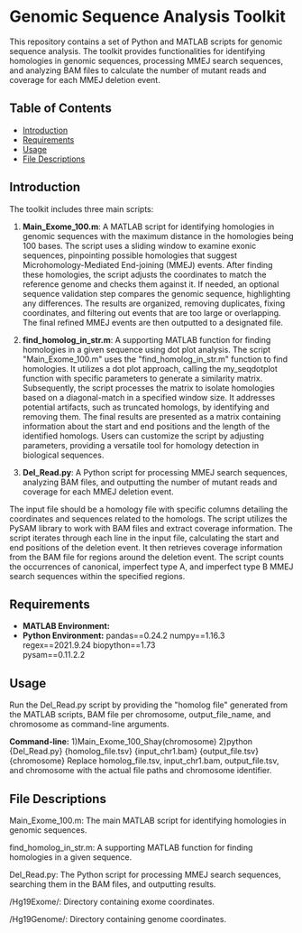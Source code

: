 # Genomic Sequence Analysis Toolkit

This repository contains a set of Python and MATLAB scripts for genomic sequence analysis. The toolkit provides functionalities for identifying homologies in genomic sequences, processing MMEJ search sequences, and analyzing BAM files to calculate the number of mutant reads and coverage for each MMEJ deletion event.

## Table of Contents

- [Introduction](#introduction)
- [Requirements](#requirements)
- [Usage](#usage)
- [File Descriptions](#file-descriptions)


## Introduction

The toolkit includes three main scripts:

1. **Main_Exome_100.m**: A MATLAB script for identifying homologies in genomic sequences with the maximum distance in the homologies being 100 bases.
The script uses a sliding window to examine exonic sequences, pinpointing possible homologies that suggest Microhomology-Mediated End-joining (MMEJ) events. After finding these homologies, the script adjusts the coordinates to match the reference genome and checks them against it. If needed, an optional sequence validation step compares the genomic sequence, highlighting any differences. The results are organized, removing duplicates, fixing coordinates, and filtering out events that are too large or overlapping. The final refined MMEJ events are then outputted to a designated file. 

2. **find_homolog_in_str.m**: A supporting MATLAB function for finding homologies in a given sequence using dot plot analysis.
   The script "Main_Exome_100.m" uses the "find_homolog_in_str.m" function to find homologies. It utilizes a dot plot approach, calling the my_seqdotplot function with specific parameters to generate a similarity matrix. Subsequently, the script processes the matrix to isolate homologies based on a diagonal-match in a specified window size. It addresses potential artifacts, such as truncated homologs, by identifying and removing them. The final results are presented as a matrix containing information about the start and end positions and the length of the identified homologs. Users can customize the script by adjusting parameters, providing a versatile tool for homology detection in biological sequences.

3. **Del_Read.py**: A Python script for processing MMEJ search sequences, analyzing BAM files, and outputting the number of mutant reads and coverage for each MMEJ deletion event.
   
 The input file should be a homology file with specific columns detailing the coordinates and sequences related to the homologs. The script utilizes the PySAM library to work with BAM files and extract coverage information. The script iterates through each line in the input file, calculating the start and end positions of the deletion event. It then retrieves coverage information from the BAM file for regions around the deletion event. The script counts the occurrences of canonical, imperfect type A, and imperfect type B MMEJ search sequences within the specified regions.


## Requirements

- **MATLAB Environment:** 
- **Python Environment:** 
      pandas==0.24.2
      numpy==1.16.3
      regex==2021.9.24
      biopython==1.73  
      pysam==0.11.2.2
  
## Usage
Run the Del_Read.py script by providing the "homolog file" generated from the MATLAB scripts, BAM file per chromosome, output_file_name,  and chromosome  as command-line arguments.

**Command-line:**
1)Main_Exome_100_Shay(chromosome)
2)python {Del_Read.py} {homolog_file.tsv} {input_chr1.bam} {output_file.tsv} {chromosome}
Replace homolog_file.tsv, input_chr1.bam, output_file.tsv, and chromosome with the actual file paths and chromosome identifier.

## File Descriptions

Main_Exome_100.m: The main MATLAB script for identifying homologies in genomic sequences.

find_homolog_in_str.m: A supporting MATLAB function for finding homologies in a given sequence.

Del_Read.py: The Python script for processing MMEJ search sequences, searching them in the BAM files, and outputting results.

/Hg19Exome/: Directory containing exome coordinates.

/Hg19Genome/: Directory containing genome coordinates.








